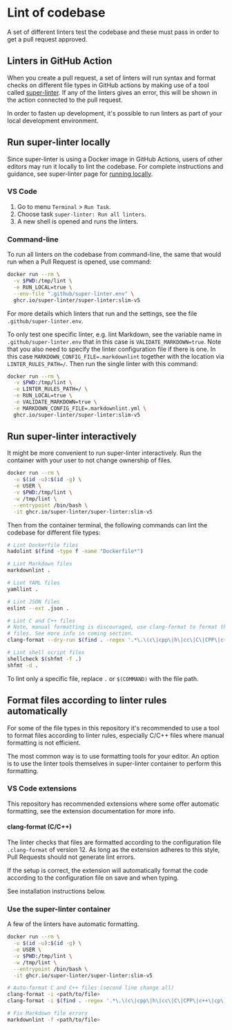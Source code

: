 # Lint of codebase

A set of different linters test the codebase and these must pass in order to
get a pull request approved.

## Linters in GitHub Action

When you create a pull request, a set of linters will run syntax and format
checks on different file types in GitHub actions by making use of a tool called
[super-linter](https://github.com/super-linter/super-linter). If any of the
linters gives an error, this will be shown in the action connected to the pull
request.

In order to fasten up development, it's possible to run linters as part of your
local development environment.

## Run super-linter locally

Since super-linter is using a Docker image in GitHub Actions, users of other
editors may run it locally to lint the codebase. For complete instructions and
guidance, see super-linter page for [running
locally](https://github.com/super-linter/super-linter/blob/main/docs/run-linter-locally.md).

### VS Code

1. Go to menu `Terminal` > `Run Task`.
1. Choose task `super-linter: Run all linters`.
1. A new shell is opened and runs the linters.

### Command-line

To run all linters on the codebase from command-line, the same that would run
when a Pull Request is opened, use command:

```sh
docker run --rm \
  -v $PWD:/tmp/lint \
  -e RUN_LOCAL=true \
  --env-file ".github/super-linter.env" \
  ghcr.io/super-linter/super-linter:slim-v5
```

For more details which linters that run and the settings, see the file
`.github/super-linter.env`.

To only test one specific linter, e.g. lint Markdown, see the variable name in
`.github/super-linter.env` that in this case is `VALIDATE_MARKDOWN=true`.  Note
that you also need to specify the linter configuration file if there is one.
In this case `MARKDOWN_CONFIG_FILE=.markdownlint` together with the location
via `LINTER_RULES_PATH=/`. Then run the single linter with this command:

```sh
docker run --rm \
  -v $PWD:/tmp/lint \
  -e LINTER_RULES_PATH=/ \
  -e RUN_LOCAL=true \
  -e VALIDATE_MARKDOWN=true \
  -e MARKDOWN_CONFIG_FILE=.markdownlint.yml \
  ghcr.io/super-linter/super-linter:slim-v5
```

## Run super-linter interactively

It might be more convenient to run super-linter interactively. Run the container
with your user to not change ownership of files.

```sh
docker run --rm \
  -u $(id -u):$(id -g) \
  -e USER \
  -v $PWD:/tmp/lint \
  -w /tmp/lint \
  --entrypoint /bin/bash \
  -it ghcr.io/super-linter/super-linter:slim-v5
```

Then from the container terminal, the following commands can lint the codebase
for different file types:

```sh
# Lint Dockerfile files
hadolint $(find -type f -name "Dockerfile*")

# Lint Markdown files
markdownlint .

# Lint YAML files
yamllint .

# Lint JSON files
eslint --ext .json .

# Lint C and C++ files
# Note, manual formatting is discouraged, use clang-format to format these
# files. See more info in coming section.
clang-format --dry-run $(find . -regex '.*\.\(c\|cpp\|h\|cc\|C\|CPP\|c++\|cp\)$')

# Lint shell script files
shellcheck $(shfmt -f .)
shfmt -d .
```

To lint only a specific file, replace `.` or `$(COMMAND)` with the file path.

## Format files according to linter rules automatically

For some of the file types in this repository it's recommended to use a tool to
format files according to linter rules, especially C/C++ files where manual
formatting is not efficient.

The most common way is to use formatting tools for your editor. An option
is to use the linter tools themselves in super-linter container to perform this
formatting.

### VS Code extensions

This repository has recommended extensions where some offer automatic
formatting, see the extension documentation for more info.

#### clang-format (C/C++)

The linter checks that files are formatted according to the configuration file
`.clang-format` of version 12. As long as the extension adheres to this style,
Pull Requests should not generate lint errors.

If the setup is correct, the extension will automatically format the code
according to the configuration file on save and when typing.

See installation instructions below.

### Use the super-linter container

A few of the linters have automatic formatting.

```sh
docker run --rm \
  -u $(id -u):$(id -g) \
  -e USER \
  -v $PWD:/tmp/lint \
  -w /tmp/lint \
  --entrypoint /bin/bash \
  -it ghcr.io/super-linter/super-linter:slim-v5

# Auto-format C and C++ files (second line change all)
clang-format -i <path/to/file>
clang-format -i $(find . -regex '.*\.\(c\|cpp\|h\|cc\|C\|CPP\|c++\|cp\)$')

# Fix Markdown file errors
markdownlint -f <path/to/file>
```
